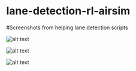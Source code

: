 # lane-detection-rl-airsim


#Screenshots from helping lane detection scripts

![alt text](https://raw.githubusercontent.com/lospistoleros/lane-detection-rl-airsim/master/lane_detection_screenshots/lane_detection%20(1).png)

![alt text](https://raw.githubusercontent.com/lospistoleros/lane-detection-rl-airsim/master/lane_detection_screenshots/lane_detection%20(2).png)

![alt text](https://raw.githubusercontent.com/lospistoleros/lane-detection-rl-airsim/master/lane_detection_screenshots/lane_detection%20(4).png)